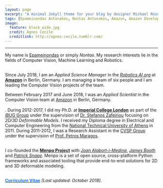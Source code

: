 ```yaml
---
layout: page
excerpt: "A minimal Jekyll theme for your blog by designer Michael Rose."
tags: [Epameinondas Antonakos, Nontas Antonakos, Amazon, Amazon Development Center Germany, Imperial College London, Computer Vision, Robotics, Deformable Models, Menpo]
image:
  feature: black_wide.jpg
  credit: Agnes Cecile
  creditlink: http://agnes-cecile.tumblr.com/
---
```


---

<p align="justify">My name is <a href="https://en.wikipedia.org/wiki/Epaminondas">Epameinondas</a> or simply <i>Nontas</i>. My research interests lie in the fields of Computer Vision, Machine Learning and Robotics.<br/><br/>

Since July 2018, I am an <i>Applied Science Manager</i> in the <a href="https://www.amazon.jobs/en-gb/search?offset=0&result_limit=10&sort=relevant&category=machine-learning-science&distanceType=Mi&radius=24km&latitude=52.51605&longitude=13.37691&loc_group_id=&loc_query=Berlin%2C%20Berlin%2C%20Deutschland&base_query=Robotics&city=Berlin&country=DEU&region=Berlin&county=Berlin&query_options=&"><i>Robotics AI org</i></a> at <a href="https://www.aboutamazon.com/"><b>Amazon</b></a> in Berlin, Germany. I am managing a team of six people and I am leading the Computer Vision projects of the team.

Between February 2017 and June 2018, I was an <i>Applied Scientist</i> in the Computer Vision team at <a href="https://www.aboutamazon.com/">Amazon</a> in Berlin, Germany.<br/><br/>. During 2012-2017, I did my Ph.D. at <a href="http://www.imperial.ac.uk/computing"><b>Imperial College London</b></a> as part of the <a href="http://ibug.doc.ic.ac.uk/">iBUG Group</a> under the supervision of <a href="https://wp.doc.ic.ac.uk/szafeiri/">Dr. Stefanos Zafeiriou</a> focusing on <i>2D/3D Deformable Models</i>. I received my Diploma degree in Electrical and Computer Engineering from the <a href="http://www.ntua.gr/">National Technical University of Athens</a> in 2011. During 2011-2012, I was a Research Assistant in the <a href="http://cvsp.cs.ntua.gr/">CVSP Group</a> under the supervision of <a href="http://cvsp.cs.ntua.gr/maragos/index.shtm">Prof. Petros Maragos</a>.<br/><br/>

I co-founded the <a href="http://www.menpo.org/"><b>Menpo Project</b></a> with <a href="https://github.com/jalabort"><i>Joan Alabort-i-Medina</i></a>, <a href="http://www.jamesabooth.com/"><i>James Booth</i></a> and <a href="http://patricksnape.github.io/"><i>Patrick Snape</i></a>. Menpo is a set of open source, cross-platform Python frameworks and associated tooling that provide end-to-end solutions for 2D and 3D deformable modeling.<br/><br/>

<a href="../cv/antonakosCV.pdf"><font color="1A75FF"><b>Curriculum Vitae</b></font></a> <i>[Last updated: October 2018]</i>.</p>

